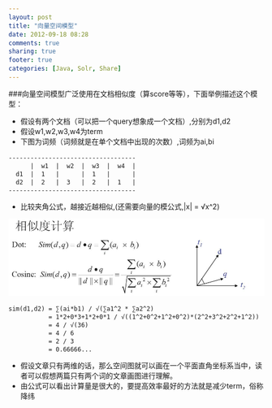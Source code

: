 ```yaml
---
layout: post
title: "向量空间模型"
date: 2012-09-18 08:28
comments: true
sharing: true
footer: true
categories: [Java, Solr, Share]
---
```


###向量空间模型广泛使用在文档相似度（算score等等），下面举例描述这个模型：

+ 假设有两个文档（可以把一个query想象成一个文档）,分别为d1,d2
+ 假设w1,w2,w3,w4为term
+ 下图为词频（词频就是在单个文档中出现的次数）,词频为ai,bi

```
-----------------------------------
      |  w1  |  w2  |  w3  |  w4  |
  d1  |  1   |      |  1   |      |
  d2  |  2   |  3   |  2   |  1   |
-----------------------------------
```

+ 比较夹角公式，越接近越相似,(还需要向量的模公式,|x| = √x^2)

![vsm公式](/images/post/vsm.png "vsm公式")

```
sim(d1,d2) = ∑(ai*b1) / √(∑a1^2 * ∑a2^2)
           = 1*2+0*3+1*2+0*1 / √((1^2+0^2+1^2+0^2)*(2^2+3^2+2^2+1^2))
           = 4 / √(36)
           = 4 / 6
           = 2 / 3
           = 0.66666...
```

+ 假设文章只有两维的话，那么空间图就可以画在一个平面直角坐标系当中，读者可以假想两篇只有两个词的文章画图进行理解。
+ 由公式可以看出计算量是很大的，要提高效率最好的方法就是减少term，俗称降纬
